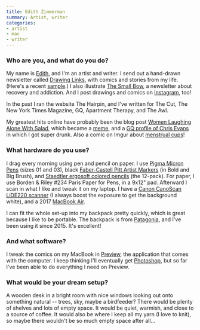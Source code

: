 ```yaml
---
title: Edith Zimmerman
summary: Artist, writer
categories:
- artist
- mac
- writer
---
```


### Who are you, and what do you do?

My name is [Edith](http://www.edithzimmerman.com/ "Edith's website."), and I'm an artist and writer. I send out a hand-drawn newsletter called [Drawing Links](https://drawinglinks.substack.com/ "Edith's newsletter."), with comics and stories from my life. (Here's a recent [sample](https://drawinglinks.substack.com/p/puppy-drawing "One of Edith's drawing newsletters.").) I also illustrate [The Small Bow](http://thesmallbow.com/ "Edith's newsletter about addiction and recovery."), a newsletter about recovery and addiction. And I post drawings and comics on [Instagram](https://www.instagram.com/edithzimmermans/ "Edith's Instagram account."), too!

In the past I ran the website The Hairpin, and I've written for The Cut, The New York Times Magazine, GQ, Apartment Therapy, and The Awl. 

My greatest hits online have probably been the blog post [Women Laughing Alone With Salad](https://www.thehairpin.com/2011/01/women-laughing-alone-with-salad/ "Edith's Hairpin post containing a collection of stock photos of women eating salads on their own."), which became a [meme](https://knowyourmeme.com/memes/women-laughing-alone-with-salad "The Know Your Meme entry for Women Laughing Alone with Salad."), and a [GQ profile of Chris Evans](https://www.gq.com/story/chris-evans-gq-july-2011-cover-story "Edith's GQ profile of actor Chris Evans.") in which I got super drunk. Also a comic on Imgur about [menstrual cups](https://imgur.com/gallery/5rg73 "Edith's menstrul cup comic on Imgur.")!

### What hardware do you use?

I drag every morning using pen and pencil on paper. I use [Pigma Micron Pens][pigma-micron] (sizes 01 and 03), black [Faber-Castell Pitt Artist Markers][pitt-artist] (in Bold and Big Brush), and [Staedtler ergosoft colored pencils][ergosoft] (the 12-pack). For paper, I use Borden & Riley #234 Paris Paper for Pens, in a 9x12" pad. Afterward I scan in what I like and tweak it on my laptop. I have a [Canon CanoScan LiDE220 scanner][canoscan-lide-220] (I always boost the exposure to get the background white), and a 2017 [MacBook Air][macbook-air]. 

I can fit the whole set-up into my backpack pretty quickly, which is great because I like to be portable. The backpack is from [Patagonia][ultralight-black-hole], and I've been using it since 2015. It's excellent!

### And what software?

I tweak the comics on my MacBook in [Preview][], the application that comes with the computer. I keep thinking I'll eventually get [Photoshop][], but so far I've been able to do everything I need on Preview.  
### What would be your dream setup?

A wooden desk in a bright room with nice windows looking out onto something natural -- trees, sky, maybe a birdfeeder? There would be plenty of shelves and lots of empty space. It would be quiet, warmish, and close to a source of coffee. It would also be where I keep all my yarn (I love to knit), so maybe there wouldn't be so much empty space after all...

[canoscan-lide-220]: https://www.usa.canon.com/internet/portal/us/home/products/details/scanners/photo-scanner/canoscan-lide-220 "A flatbed scanner."
[ergosoft]: https://www.staedtler.com/intl/en/products/products-for-colouring/coloured-pencils/ergosoft-157-coloured-pencil-157-sb24/ "Coloured pencils."
[macbook-air]: https://www.apple.com/macbook-air/ "A very thin laptop."
[photoshop]: https://www.adobe.com/products/photoshop.html "A bitmap image editor."
[pigma-micron]: https://www.sakuraofamerica.com/Pen-Archival "A technical pen with archival pigmented ink."
[pitt-artist]: https://www.amazon.com/Pitt-Artist-Pens-Wallet-Styles/dp/B000TKEZDO "A pen."
[preview]: https://en.wikipedia.org/wiki/Preview_(Mac_OS) "An image viewer included with Mac OS X."
[ultralight-black-hole]: https://www.patagonia.com/product/ultralight-black-hole-tote-pack-27-liters/48809.html "A tote pack."
